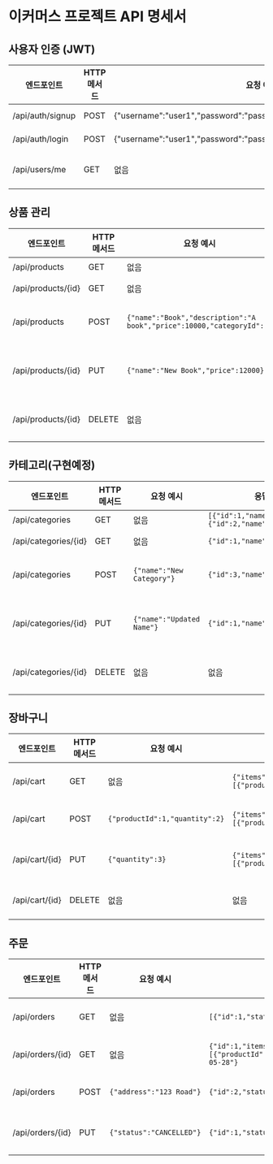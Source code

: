 # 이커머스 프로젝트 API 명세서

## 사용자 인증 (JWT)

| 엔드포인트         | HTTP 메서드 | 요청 예시                                      | 응답 예시                                               | 상태 코드           | 인증/권한                     |
| ----------------- | ---------- | --------------------------------------------- | ------------------------------------------------------ | ------------------ | ------------------------ |
| /api/auth/signup  | POST       | {"username":"user1","password":"pass123","email":"user1@example.com"} | {"id":1,"username":"user1","email":"user1@example.com"} | 201, 400           | 없음                     |
| /api/auth/login   | POST       | {"username":"user1","password":"pass123"}     | {"accessToken":"ey...","refreshToken":"ey..."}         | 200, 401           | 없음                     |
| /api/users/me     | GET        | 없음                                           | {"id":1,"username":"user1","email":"user1@example.com"} | 200, 401           | JWT 인증 필요 (ROLE_USER) |


## 상품 관리

| 엔드포인트             | HTTP 메서드 | 요청 예시                                           | 응답 예시                                               | 상태 코드                 | 인증/권한                |
| --------------------- | ---------- | -------------------------------------------------- | ------------------------------------------------------ | ----------------------- | ----------------------- |
| /api/products         | GET        | 없음                                                | `[{"id":1,"name":"Book","price":10000},{"id":2,"name":"Phone","price":20000}]` | 200                     | 없음                    |
| /api/products/{id}    | GET        | 없음                                                | `{"id":1,"name":"Book","price":10000,"description":"A book","categoryId":1}`   | 200, 404                | 없음                    |
| /api/products         | POST       | `{"name":"Book","description":"A book","price":10000,"categoryId":1}`        | `{"id":3,"name":"Book","description":"A book","price":10000,"categoryId":1}`  | 201, 400, 401, 403      | JWT 인증 필요 (ROLE_ADMIN) |
| /api/products/{id}    | PUT        | `{"name":"New Book","price":12000}`                   | `{"id":1,"name":"New Book","description":"A book","price":12000,"categoryId":1}` | 200, 400, 404, 401, 403 | JWT 인증 필요 (ROLE_ADMIN) |
| /api/products/{id}    | DELETE     | 없음                                                | 없음                                                   | 204, 404, 401, 403      | JWT 인증 필요 (ROLE_ADMIN) |

## 카테고리(구현예정)

| 엔드포인트               | HTTP 메서드 | 요청 예시               | 응답 예시                        | 상태 코드               | 인증/권한                |
| ----------------------- | ---------- | ---------------------- | ------------------------------ | --------------------- | ----------------------- |
| /api/categories         | GET        | 없음                   | `[{"id":1,"name":"Books"},{"id":2,"name":"Electronics"}]` | 200                   | 없음                    |
| /api/categories/{id}    | GET        | 없음                   | `{"id":1,"name":"Books"}`          | 200, 404              | 없음                    |
| /api/categories         | POST       | `{"name":"New Category"}` | `{"id":3,"name":"New Category"}`   | 201, 400, 401, 403    | JWT 인증 필요 (ROLE_ADMIN) |
| /api/categories/{id}    | PUT        | `{"name":"Updated Name"}` | `{"id":1,"name":"Updated Name"}`   | 200, 400, 404, 401, 403 | JWT 인증 필요 (ROLE_ADMIN) |
| /api/categories/{id}    | DELETE     | 없음                   | 없음                             | 204, 404, 401, 403    | JWT 인증 필요 (ROLE_ADMIN) |

## 장바구니

| 엔드포인트       | HTTP 메서드 | 요청 예시                            | 응답 예시                                                              | 상태 코드           | 인증/권한                 |
| --------------- | ---------- | ----------------------------------- | --------------------------------------------------------------------- | ------------------ | ---------------------- |
| /api/cart        | GET        | 없음                                 | `{"items":[{"productId":1,"name":"Book","quantity":2,"price":10000}],"totalPrice":20000}` | 200, 401          | JWT 인증 필요 (ROLE_USER) |
| /api/cart        | POST       | `{"productId":1,"quantity":2}`         | `{"items":[{"productId":1,"name":"Book","quantity":2,"price":10000}],"totalPrice":20000}` | 200, 400, 401     | JWT 인증 필요 (ROLE_USER) |
| /api/cart/{id}   | PUT        | `{"quantity":3}`                       | `{"items":[{"productId":1,"name":"Book","quantity":3,"price":10000}],"totalPrice":30000}` | 200, 400, 404, 401 | JWT 인증 필요 (ROLE_USER) |
| /api/cart/{id}   | DELETE     | 없음                                 | 없음                                                                  | 204, 404, 401     | JWT 인증 필요 (ROLE_USER) |

## 주문

| 엔드포인트     | HTTP 메서드 | 요청 예시                | 응답 예시                                                                     | 상태 코드           | 인증/권한                 |
| ------------- | ---------- | ----------------------- | --------------------------------------------------------------------------- | ------------------ | ---------------------- |
| /api/orders    | GET        | 없음                     | `[{"id":1,"status":"CREATED","totalPrice":20000,"date":"2025-05-28"}]`           | 200, 401          | JWT 인증 필요 (ROLE_USER) |
| /api/orders/{id} | GET      | 없음                     | `{"id":1,"items":[{"productId":1,"name":"Book","quantity":2,"price":10000}],"status":"CREATED","totalPrice":20000,"date":"2025-05-28"}` | 200, 404, 401     | JWT 인증 필요 (ROLE_USER) |
| /api/orders    | POST       | `{"address":"123 Road"}`   | `{"id":2,"status":"CREATED","totalPrice":30000}`                                | 201, 400, 401     | JWT 인증 필요 (ROLE_USER) |
| /api/orders/{id} | PUT      | `{"status":"CANCELLED"}`   | `{"id":1,"status":"CANCELLED","totalPrice":20000,"date":"2025-05-28"}`          | 200, 400, 404, 401 | JWT 인증 필요 (ROLE_USER) |
